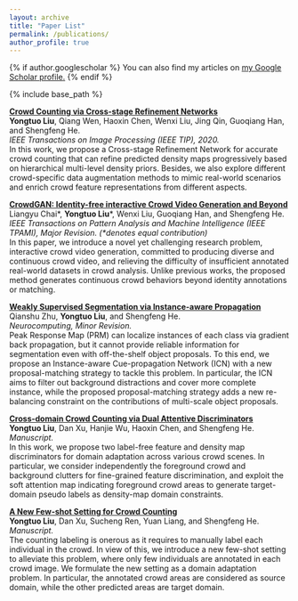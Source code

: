 ```yaml
---
layout: archive
title: "Paper List"
permalink: /publications/
author_profile: true
---
```


{% if author.googlescholar %}
  You can also find my articles on <u><a href="{{author.googlescholar}}">my Google Scholar profile</a>.</u>
{% endif %}

{% include base_path %}

<!--{% for post in site.publications reversed %}
  {% include archive-single.html %}
{% endfor %}
-->

<b>[Crowd Counting via Cross-stage Refinement Networks](https://www.researchgate.net/publication/341504233_Crowd_Counting_via_Cross-stage_Refinement_Networks)</b> <br> 
<b>Yongtuo Liu</b>, Qiang Wen, Haoxin Chen, Wenxi Liu, Jing Qin, Guoqiang Han, and Shengfeng He. <br>
<i>IEEE Transactions on Image Processing (IEEE TIP), 2020.</i> <br>
In this work, we propose a Cross-stage Refinement Network for accurate crowd counting that can 
refine predicted density maps progressively based on hierarchical multi-level density priors. Besides, 
we also explore different crowd-specific data augmentation methods to mimic real-world scenarios
and enrich crowd feature representations from different aspects.

<b>[CrowdGAN: Identity-free interactive Crowd Video Generation and Beyond]()</b> <br> 
 Liangyu Chai\*, <b>Yongtuo Liu</b>\*, Wenxi Liu, Guoqiang Han, and Shengfeng He. <br>
<i>IEEE Transactions on Pattern Analysis and Machine Intelligence (IEEE TPAMI), Major Revision. (\*denotes equal contribution)</i><br>
In this paper, we introduce a novel yet challenging research problem, interactive crowd video generation,
committed to producing diverse and continuous crowd video, and relieving the difficulty of
insufficient annotated real-world datasets in crowd analysis. Unlike previous works, the proposed
method generates continuous crowd behaviors beyond identity annotations or matching.

<b>[Weakly Supervised Segmentation via Instance-aware Propagation]()</b> <br> 
 Qianshu Zhu, <b>Yongtuo Liu</b>, and Shengfeng He. <br>
<i>Neurocomputing, Minor Revision.</i><br>
Peak Response Map (PRM) can localize instances of each class via gradient back propagation, but it
cannot provide reliable information for segmentation even with off-the-shelf object proposals. To this
end, we propose an Instance-aware Cue-propagation Network (ICN) with a new proposal-matching
strategy to tackle this problem. In particular, the ICN aims to filter out background distractions and
cover more complete instance, while the proposed proposal-matching strategy adds a new re-balancing
constraint on the contributions of multi-scale object proposals.

<b>[Cross-domain Crowd Counting via Dual Attentive Discriminators]()</b> <br> 
<b>Yongtuo Liu</b>, Dan Xu, Hanjie Wu, Haoxin Chen, and Shengfeng He. <br>
<i> Manuscript.</i><br>
In this work, we propose two label-free feature and density map discriminators for domain adaptation
across various crowd scenes. In particular, we consider independently the foreground crowd
and background clutters for fine-grained feature discrimination, and exploit the soft attention map
indicating foreground crowd areas to generate target-domain pseudo labels as density-map domain
constraints.

<b>[A New Few-shot Setting for Crowd Counting]()</b> <br> 
<b>Yongtuo Liu</b>, Dan Xu, Sucheng Ren, Yuan Liang, and Shengfeng He. <br>
<i> Manuscript.</i><br>
The counting labeling is onerous as it requires to manually label each individual in the crowd. In
view of this, we introduce a new few-shot setting to alleviate this problem, where only few individuals
are annotated in each crowd image. We formulate the new setting as a domain adaptation problem.
In particular, the annotated crowd areas are considered as source domain, while the other predicted
areas are target domain.
